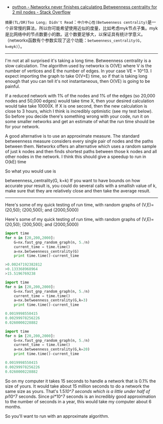 
* [python - Networkx never finishes calculating Betweenness centrality for 2 mil nodes - Stack Overflow ](https://stackoverflow.com/questions/32465503/networkx-never-finishes-calculating-betweenness-centrality-for-2-mil-nodes)

`摘要(TL/DR)Too Long; Didn't Read`：`中介中心性(Betweenness centrality)`是一个非常慢的算法，所以你可能希望使用近似的度量，比如考虑myk节点子集。myk是比网络中的节点数要小的数。这个数要足够大，以保证具有统计学意义。（networkx函数有个参数实现了这个功能：`betweenness_centrality(G, k=myk)`）。

---

I'm not at all surprised it's taking a long time. Betweenness centrality is a slow calculation. The algorithm used by networkx is O(VE) where V is the number of vertices and E the number of edges. In your case VE = 10^13. I expect importing the graph to take O(V+E) time, so if that is taking long enough that you can tell it's not instantaneous, then O(VE) is going to be painful.

If a reduced network with 1% of the nodes and 1% of the edges (so 20,000 nodes and 50,000 edges) would take time X, then your desired calculation would take take 10000X. If X is one second, then the new calculation is close to 3 hours, which I think is incredibly optimistic (see my test below). So before you decide there's something wrong with your code, run it on some smaller networks and get an estimate of what the run time should be for your network.

A good alternative is to use an approximate measure. The standard betweenness measure considers every single pair of nodes and the paths between them. Networkx offers an alternative which uses a random sample of just k nodes and then finds shortest paths between those k nodes and all other nodes in the network. I think this should give a speedup to run in O(kE) time

So what you would use is

betweenness_centrality(G, k=k)
If you want to have bounds on how accurate your result is, you could do several calls with a smallish value of k, make sure that they are relatively close and then take the average result.

---

Here's some of my quick testing of run time, with random graphs of (V,E)=(20,50); (200,500); and (2000,5000)



Here's some of my quick testing of run time, with random graphs of (V,E)=(20,50); (200,500); and (2000,5000)
```py
import time
for n in [20,200,2000]:
    G=nx.fast_gnp_random_graph(n, 5./n)
    current_time = time.time()
    a=nx.betweenness_centrality(G)
    print time.time()-current_time

>0.00247192382812
>0.133368968964
>15.5196769238
```
```py
import time
for n in [20,200,2000]:
    G=nx.fast_gnp_random_graph(n, 5./n)
    current_time = time.time()
    a=nx.betweenness_centrality(G,k=3)
    print time.time()-current_time

0.0019998550415
0.00299978256226
0.0260000228882
```
```py
import time
for n in [20,200,2000]:
    G=nx.fast_gnp_random_graph(n, 5./n)
    current_time = time.time()
    a=nx.betweenness_centrality(G,k=20)
    print time.time()-current_time

0.0019998550415
0.00299978256226
0.0260000228882
```

So on my computer it takes 15 seconds to handle a network that is 0.1% the size of yours. It would take about 15 million seconds to do a network the same size as yours. That's 1.5*10^7 seconds which is a little under half of pi*10^7 seconds. Since pi*10^7 seconds is an incredibly good approximation to the number of seconds in a year, this would take my computer about 6 months.

So you'll want to run with an approximate algorithm.
